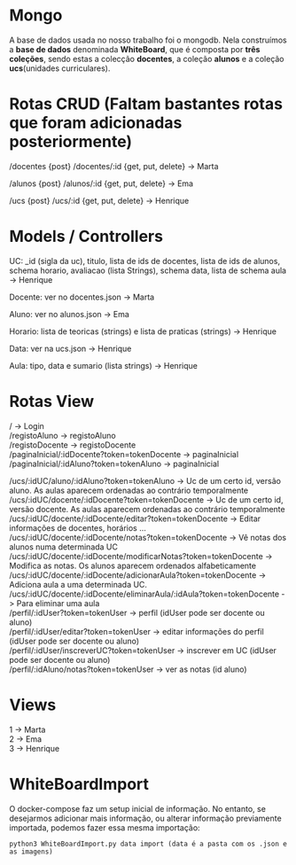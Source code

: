 # Mongo
A base de dados usada no nosso trabalho foi o mongodb. Nela construímos a **base de dados** denominada **WhiteBoard**, que é composta por **três coleções**, sendo estas a colecção **docentes**, a coleção **alunos** e a coleção **ucs**(unidades curriculares).

# Rotas CRUD (Faltam bastantes rotas que foram adicionadas posteriormente)
/docentes {post}
/docentes/:id {get, put, delete} -> Marta

/alunos {post}
/alunos/:id {get, put, delete} -> Ema

/ucs {post}
/ucs/:id {get, put, delete} -> Henrique


# Models / Controllers
UC: _id (sigla da uc), titulo, lista de ids de docentes, lista de ids de alunos, schema horario, avaliacao (lista Strings), schema data, lista de schema aula -> Henrique

Docente: ver no docentes.json -> Marta

Aluno: ver no alunos.json -> Ema

Horario: lista de teoricas (strings) e lista de praticas (strings) -> Henrique

Data: ver na ucs.json -> Henrique

Aula: tipo, data e sumario (lista strings) -> Henrique

# Rotas View
/ -> Login  
/registoAluno -> registoAluno  
/registoDocente -> registoDocente  
/paginaInicial/:idDocente?token=tokenDocente -> paginaInicial  
/paginaInicial/:idAluno?token=tokenAluno -> paginaInicial  

/ucs/:idUC/aluno/:idAluno?token=tokenAluno -> Uc de um certo id, versão aluno. As aulas aparecem ordenadas ao contrário temporalmente  
/ucs/:idUC/docente/:idDocente?token=tokenDocente -> Uc de um certo id, versão docente. As aulas aparecem ordenadas ao contrário temporalmente  
/ucs/:idUC/docente/:idDocente/editar?token=tokenDocente -> Editar informações de docentes, horários ...  
/ucs/:idUC/docente/:idDocente/notas?token=tokenDocente -> Vê notas dos alunos numa determinada UC  
/ucs/:idUC/docente/:idDocente/modificarNotas?token=tokenDocente -> Modifica as notas. Os alunos aparecem ordenados alfabeticamente  
/ucs/:idUC/docente/:idDocente/adicionarAula?token=tokenDocente -> Adiciona aula a uma determinada UC.  
/ucs/:idUC/docente/:idDocente/eliminarAula/:idAula?token=tokenDocente -> Para eliminar uma aula  
/perfil/:idUser?token=tokenUser -> perfil (idUser pode ser docente ou aluno)  
/perfil/:idUser/editar?token=tokenUser -> editar informações do perfil (idUser pode ser docente ou aluno)  
/perfil/:idUser/inscreverUC?token=tokenUser -> inscrever em UC (idUser pode ser docente ou aluno)    
/perfil/:idAluno/notas?token=tokenUser -> ver as notas (id aluno)  

# Views

1 -> Marta  
2 -> Ema  
3 -> Henrique  

# WhiteBoardImport
O docker-compose faz um setup inicial de informação.
No entanto, se desejarmos adicionar mais informação, ou alterar informação previamente importada, podemos fazer essa mesma importação:

~~~
python3 WhiteBoardImport.py data import (data é a pasta com os .json e as imagens)
~~~